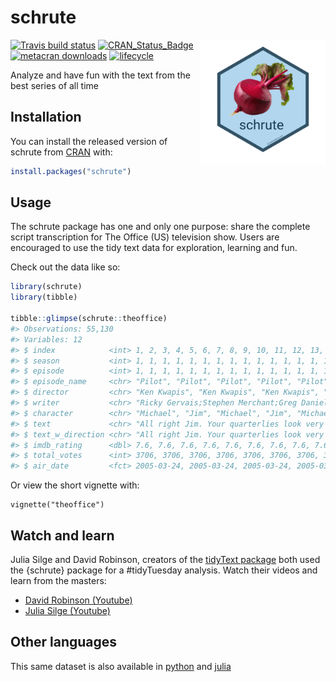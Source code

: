 
<!-- README.md is generated from README.Rmd. Please edit that file -->

# schrute

<img src='https://raw.githubusercontent.com/bradlindblad/schrute/master/man/figures/logo.png' align="right" height="200" />

<!-- badges: start -->

[![Travis build
status](https://travis-ci.org/bradlindblad/schrute.svg?branch=master)](https://travis-ci.org/bradlindblad/schrute)
[![CRAN\_Status\_Badge](https://www.r-pkg.org/badges/version/schrute)](https://cran.r-project.org/package=schrute)
[![metacran
downloads](https://cranlogs.r-pkg.org/badges/schrute)](https://cran.r-project.org/package=schrute)
[![lifecycle](https://img.shields.io/badge/lifecycle-stable-brightgreen.svg)](https://www.tidyverse.org/lifecycle/#stable)
<!-- badges: end -->

Analyze and have fun with the text from the best series of all time

## Installation

You can install the released version of schrute from
[CRAN](https://CRAN.R-project.org) with:

``` r
install.packages("schrute")
```

## Usage

The schrute package has one and only one purpose: share the complete
script transcription for The Office (US) television show. Users are
encouraged to use the tidy text data for exploration, learning and fun.

Check out the data like so:

``` r
library(schrute)
library(tibble)

tibble::glimpse(schrute::theoffice)
#> Observations: 55,130
#> Variables: 12
#> $ index            <int> 1, 2, 3, 4, 5, 6, 7, 8, 9, 10, 11, 12, 13, 14, 15, 1…
#> $ season           <int> 1, 1, 1, 1, 1, 1, 1, 1, 1, 1, 1, 1, 1, 1, 1, 1, 1, 1…
#> $ episode          <int> 1, 1, 1, 1, 1, 1, 1, 1, 1, 1, 1, 1, 1, 1, 1, 1, 1, 1…
#> $ episode_name     <chr> "Pilot", "Pilot", "Pilot", "Pilot", "Pilot", "Pilot"…
#> $ director         <chr> "Ken Kwapis", "Ken Kwapis", "Ken Kwapis", "Ken Kwapi…
#> $ writer           <chr> "Ricky Gervais;Stephen Merchant;Greg Daniels", "Rick…
#> $ character        <chr> "Michael", "Jim", "Michael", "Jim", "Michael", "Mich…
#> $ text             <chr> "All right Jim. Your quarterlies look very good. How…
#> $ text_w_direction <chr> "All right Jim. Your quarterlies look very good. How…
#> $ imdb_rating      <dbl> 7.6, 7.6, 7.6, 7.6, 7.6, 7.6, 7.6, 7.6, 7.6, 7.6, 7.…
#> $ total_votes      <int> 3706, 3706, 3706, 3706, 3706, 3706, 3706, 3706, 3706…
#> $ air_date         <fct> 2005-03-24, 2005-03-24, 2005-03-24, 2005-03-24, 2005…
```

Or view the short vignette with:

    vignette("theoffice")

## Watch and learn

Julia Silge and David Robinson, creators of the [tidyText
package](https://www.tidytextmining.com/) both used the {schrute}
package for a \#tidyTuesday analysis. Watch their videos and learn from
the masters:

  - [David Robinson
    (Youtube)](https://www.youtube.com/watch?v=_IvAubTDQME&t=1092s)
  - [Julia Silge (Youtube)](https://www.youtube.com/watch?v=R32AsuKICAY)

## Other languages

This same dataset is also available in
[python](https://github.com/bradlindblad/schrutepy) and
[julia](https://github.com/bradlindblad/Schrute.jl)
